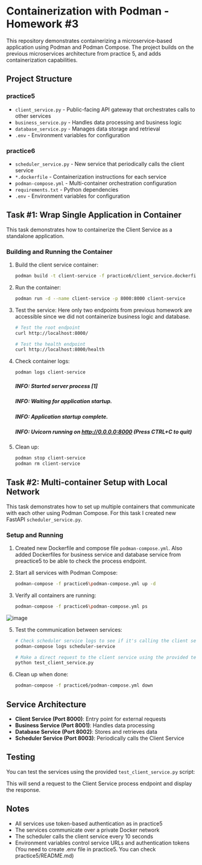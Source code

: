 # Containerization with Podman - Homework #3

This repository demonstrates containerizing a microservice-based application using Podman and Podman Compose. The project builds on the previous microservices architecture from practice 5, and adds containerization capabilities.

## Project Structure
### practice5
- `client_service.py` - Public-facing API gateway that orchestrates calls to other services
- `business_service.py` - Handles data processing and business logic
- `database_service.py` - Manages data storage and retrieval
- `.env` - Environment variables for configuration
### practice6
- `scheduler_service.py` - New service that periodically calls the client service
- `*.dockerfile` - Containerization instructions for each service
- `podman-compose.yml` - Multi-container orchestration configuration
- `requirements.txt` - Python dependencies
- `.env` - Environment variables for configuration

## Task #1: Wrap Single Application in Container

This task demonstrates how to containerize the Client Service as a standalone application.

### Building and Running the Container

1. Build the client service container:
   ```bash
   podman build -t client-service -f practice6/client_service.dockerfile .
   ```

2. Run the container:
   ```bash
   podman run -d --name client-service -p 8000:8000 client-service
   ```

3. Test the service:
Here only two endpoints from previous homework are accessible since we did not containerize business logic and database.
   ```bash
   # Test the root endpoint
   curl http://localhost:8000/
   
   # Test the health endpoint
   curl http://localhost:8000/health
   ```

5. Check container logs:
   ```bash
   podman logs client-service
   ```
   ##### INFO:     Started server process [1]
   ##### INFO:     Waiting for application startup.
   ##### INFO:     Application startup complete.
   ##### INFO:     Uvicorn running on http://0.0.0.0:8000 (Press CTRL+C to quit)

6. Clean up:
   ```bash
   podman stop client-service
   podman rm client-service
   ```

## Task #2: Multi-container Setup with Local Network

This task demonstrates how to set up multiple containers that communicate with each other using Podman Compose.
For this task I created new FastAPI `scheduler_service.py`.

### Setup and Running

1. Created new Dockerfile and compose file `podman-compose.yml`. Also added Dockerfiles for business service and database service from preactice5 to be able to check the process endpoint.

2. Start all services with Podman Compose:
   ```bash
   podman-compose -f practice6\podman-compose.yml up -d
   ```

4. Verify all containers are running:
   ```bash
   podman-compose -f practice6\podman-compose.yml ps
   ```
![image](https://github.com/user-attachments/assets/fda0616c-4ada-4913-9fd9-a07b6fc4b7b8)

5. Test the communication between services:
   ```bash
   # Check scheduler service logs to see if it's calling the client service
   podman-compose logs scheduler-service
   
   # Make a direct request to the client service using the provided test script
   python test_client_service.py
   ```

6. Clean up when done:
   ```bash
   podman-compose -f practice6/podman-compose.yml down
   ```

## Service Architecture

- **Client Service (Port 8000)**: Entry point for external requests
- **Business Service (Port 8001)**: Handles data processing
- **Database Service (Port 8002)**: Stores and retrieves data
- **Scheduler Service (Port 8003)**: Periodically calls the Client Service

## Testing

You can test the services using the provided `test_client_service.py` script:

This will send a request to the Client Service process endpoint and display the response.

## Notes

- All services use token-based authentication as in practice5
- The services communicate over a private Docker network
- The scheduler calls the client service every 10 seconds
- Environment variables control service URLs and authentication tokens (You need to create .env file in practice5. You can check practice5/README.md)
